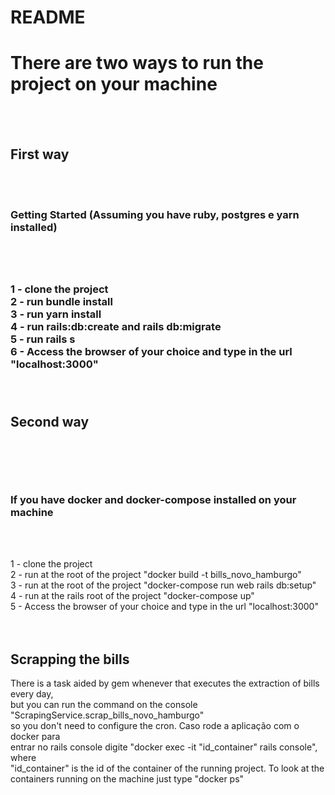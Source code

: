 # README

<h1> There are two ways to run the project on your machine </h1> </br> </br>

<h2> First way </h2> </br></br>

<h3> Getting Started (Assuming you have ruby, postgres e yarn installed) <h3> <br> <br>

1 - clone the project  </br>
2 - run bundle install </br>
3 - run yarn install </br>
4 - run rails:db:create and rails db:migrate </br>
5 - run rails s </br>
6 - Access the browser of your choice and type in the url "localhost:3000" </br></br></br>

<h2> Second way <h2> </br></br>

<h3> If you have docker and docker-compose installed on your machine </h3> </br></br>

1 - clone the project  </br>
2 - run at the root of the project "docker build -t bills_novo_hamburgo" </br>
3 - run at the root of the project "docker-compose run web rails db:setup" </br>
4 - run at the rails root of the project "docker-compose up" </br>
5 - Access the browser of your choice and type in the url "localhost:3000" </br></br></br>

<h2> Scrapping the bills </h2>

There is a task aided by gem whenever that executes the extraction of bills every day, </br>
but you can run the command on the console "ScrapingService.scrap_bills_novo_hamburgo" </br>
so you don't need to configure the cron. Caso rode a aplicação com o docker para </br> 
entrar no rails console digite "docker exec -it "id_container" rails console", where </br> 
"id_container" is the id of the container of the running project. To look at the </br> 
containers running on the machine just type "docker ps" </br>




